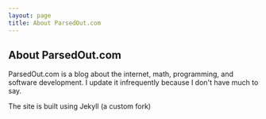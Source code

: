 ```yaml
---
layout: page
title: About ParsedOut.com
---
```


## About ParsedOut.com

ParsedOut.com is a blog about the internet, math, programming, and software
development. I update it infrequently because I don't have much to say.

The site is built using Jekyll (a custom fork)


